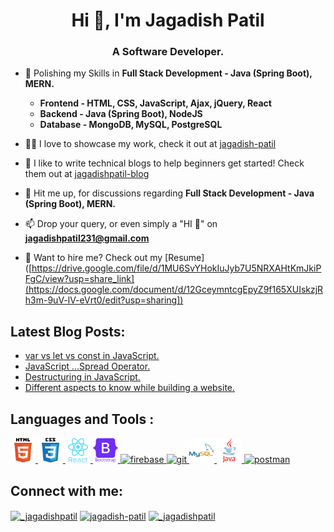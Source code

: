 <h1 align="center">Hi 👋, I'm Jagadish Patil</h1>
<h3 align="center">A Software Developer.</h3>


- 🌱 Polishing my Skills in **Full Stack Development - Java (Spring Boot), MERN.**
    -  **Frontend - HTML, CSS, JavaScript, Ajax, jQuery, React**
    -  **Backend  -  Java (Spring Boot), NodeJS**
    -  **Database - MongoDB, MySQL, PostgreSQL**

- 👨‍💻 I love to showcase my work, check it out at [jagadish-patil](https://jagadishpatil.netlify.app/)

- 📝 I like to write technical blogs to help beginners get started! Check them out at [jagadishpatil-blog](https://jagadishpatil.hashnode.dev/)

- 💬 Hit me up, for discussions regarding **Full Stack Development - Java (Spring Boot), MERN.**

- 📫 Drop your query, or even simply a "HI 👋" on **jagadishpatil231@gmail.com**

- 📄 Want to hire me? Check out my [Resume]([https://drive.google.com/file/d/1MU6SvYHokIuJyb7U5NRXAHtKmJkiPFgC/view?usp=share_link](https://docs.google.com/document/d/12GceymntcgEpyZ9f165XUIskzjRh3m-9uV-lV-eVrt0/edit?usp=sharing])


## Latest Blog Posts:
<!-- BLOG-POST-LIST:START -->
- [var vs let vs const in JavaScript.](https://jagadishpatil.hashnode.dev/var-vs-let-vs-const-in-javascript)
- [JavaScript ...Spread Operator.](https://jagadishpatil.hashnode.dev/javascript-spread-operator)
- [Destructuring in JavaScript.](https://jagadishpatil.hashnode.dev/destructuring-in-javascript)
- [Different aspects to know while building a website.](https://jagadishrpatil.com/different-aspects-to-know-while-building-a-website/)
<!-- BLOG-POST-LIST:END -->

## Languages and Tools : 
<p align="left"> <a href="https://www.w3.org/html/" target="_blank"> <img src="https://raw.githubusercontent.com/devicons/devicon/master/icons/html5/html5-original-wordmark.svg" alt="html5" width="40" height="40"/> </a>  <a href="https://www.w3schools.com/css/" target="_blank"> <img src="https://raw.githubusercontent.com/devicons/devicon/master/icons/css3/css3-original-wordmark.svg" alt="css3" width="40" height="40"/> </a> <a href="https://reactjs.org/" target="_blank"> <img src="https://raw.githubusercontent.com/devicons/devicon/master/icons/react/react-original-wordmark.svg" alt="react" width="40" height="40"/> </a> <a href="https://getbootstrap.com" target="_blank"> <img src="https://raw.githubusercontent.com/devicons/devicon/master/icons/bootstrap/bootstrap-plain-wordmark.svg" alt="bootstrap" width="40" height="40"/> </a><a href="https://firebase.google.com/" target="_blank"> <img src="https://www.vectorlogo.zone/logos/firebase/firebase-icon.svg" alt="firebase" width="40" height="40"/> </a> <a href="https://git-scm.com/" target="_blank"> <img src="https://www.vectorlogo.zone/logos/git-scm/git-scm-icon.svg" alt="git" width="40" height="40"/> </a>  <a href="https://www.mysql.com/" target="_blank"> <img src="https://raw.githubusercontent.com/devicons/devicon/master/icons/mysql/mysql-original-wordmark.svg" alt="mysql" width="40" height="40"/> </a> <a href="https://java.com/en/" target="_blank"> <img src="https://raw.githubusercontent.com/devicons/devicon/master/icons/java/java-original-wordmark.svg" alt="java" width="40" height="40"/> </a> <a href="https://postman.com" target="_blank"> <img src="https://www.vectorlogo.zone/logos/getpostman/getpostman-icon.svg" alt="postman" width="40" height="40"/> </a>  </p>

## Connect with me:
<p align="left">
<a href="https://twitter.com/ijagadishpatil" target="blank"><img align="center" src="https://cdn.jsdelivr.net/npm/simple-icons@3.0.1/icons/twitter.svg" alt="_jagadishpatil" height="20" width="30" /></a>
<a href="https://www.linkedin.com/in/jagadish-patil/" target="blank"><img align="center" src="https://cdn.jsdelivr.net/npm/simple-icons@3.0.1/icons/linkedin.svg" alt="jagadish-patil" height="20" width="30" /></a>
<a href="https://www.instagram.com/ijagadishpatil/" target="blank"><img align="center" src="https://cdn.jsdelivr.net/npm/simple-icons@3.0.1/icons/instagram.svg" alt="_jagadishpatil" height="20" width="30" /></a>
</p>
